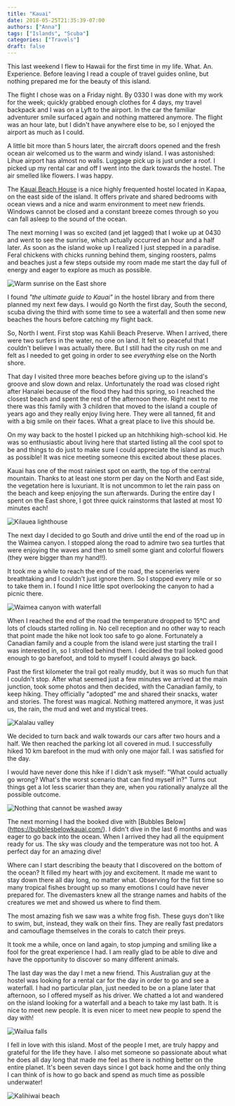 ```yaml
---
title: "Kauai"
date: 2018-05-25T21:35:39-07:00
authors: ["Anna"]
tags: ["Islands", "Scuba"]
categories: ["Travels"]
draft: false
---
```


This last weekend I flew to Hawaii for the first time in my life. What. An. Experience. Before leaving I read a couple of travel guides online, but nothing prepared me for the beauty of this island.

The flight I chose was on a Friday night. By 0330 I was done with my work for the week; quickly grabbed enough clothes for 4 days, my travel backpack and I was on a Lyft to the airport. In the car the familiar adventurer smile surfaced again and nothing mattered anymore. The flight was an hour late, but I didn't have anywhere else to be, so I enjoyed the airport as much as I could.

A little bit more than 5 hours later, the aircraft doors opened and the fresh ocean air welcomed us to the warm and windy island. I was astonished: Lihue airport has almost no walls. Luggage pick up is just under a roof. I picked up my rental car and off I went into the dark towards the hostel. The air smelled like flowers. I was happy.

The [Kauai Beach House](https://kauaibeachhouse.net/) is a nice highly frequented hostel located in Kapaa, on the east side of the island. It offers private and shared bedrooms with ocean views and a nice and warm environment to meet new friends. Windows cannot be closed and a constant breeze comes through so you can fall asleep to the sound of the ocean. 

The next morning I was so excited (and jet lagged) that I woke up at 0430 and went to see the sunrise, which actually occurred an hour and a half later. As soon as the island woke up I realized I just stepped in a paradise. Feral chickens with chicks running behind them, singing roosters, palms and beaches just a few steps outside my room made me start the day full of energy and eager to explore as much as possible.

![Warm sunrise on the East shore](/kauai/01.jpeg)

I found _"the ultimate guide to Kauai"_ in the hostel library and from there planned my next few days. I would go North the first day, South the second, scuba diving the third with some time to see a waterfall and then some new beaches the hours before catching my flight back. 

So, North I went. First stop was Kahili Beach Preserve. When I arrived, there were two surfers in the water, no one on land. It felt so peaceful that I couldn't believe I was actually there. But I still had the city rush on me and felt as I needed to get going in order to see *everything* else on the North shore. 

That day I visited three more beaches before giving up to the island's groove and slow down and relax. Unfortunately the road was closed right after Hanalei because of the flood they had this spring, so I reached the closest beach and spent the rest of the afternoon there. Right next to me there was this family with 3 children that moved to the island a couple of years ago and they really enjoy living here. They were all tanned, fit and with a big smile on their faces. What a great place to live this should be.

On my way back to the hostel I picked up an hitchhiking high-school kid. He was so enthusiastic about living here that started listing all the cool spot to be and things to do just to make sure I could appreciate the island as much as possible! It was nice meeting someone this excited about these places.

Kauai has one of the most rainiest spot on earth, the top of the central mountain. Thanks to at least one storm per day on the North and East side, the vegetation here is luxuriant. It is not uncommon to let the rain pass on the beach and keep enjoying the sun afterwards. During the entire day I spent on the East shore, I got three quick rainstorms that lasted at most 10 minutes each!

![Kilauea lighthouse](/kauai/02.jpeg)

The next day I decided to go South and drive until the end of the road up in the Waimea canyon. I stopped along the road to admire two sea turtles that were enjoying the waves and then to smell some giant and colorful flowers (they were bigger than my hand!!).

It took me a while to reach the end of the road, the sceneries were breathtaking and I couldn't just ignore them. So I stopped every mile or so to take them in. I found I nice little spot overlooking the canyon to had a picnic there. 

![Waimea canyon with waterfall](/kauai/03.jpeg)

When I reached the end of the road the temperature dropped to 15°C and lots of clouds started rolling in. No cell reception and no other way to reach that point made the hike not look too safe to go alone. Fortunately a Canadian family and a couple from the island were just starting the trail I was interested in, so I strolled behind them. I decided the trail looked good enough to go barefoot, and told to myself I could always go back. 

Past the first kilometer the trail got really muddy, but it was so much fun that I couldn't stop. After what seemed  just a few minutes we arrived at the main junction, took some photos and then decided, with the Canadian family, to keep hiking. They officially "adopted" me and shared their snacks, water and stories. The forest was magical. Nothing mattered anymore, it was just us, the rain, the mud and wet and mystical trees.

![Kalalau valley](/kauai/04.jpeg)

We decided to turn back and walk towards our cars after two hours and a half. We then reached the parking lot all covered in mud. I successfully hiked 10 km barefoot in the mud with only one major fall. I was satisfied for the day. 

I would have never done this hike if I didn't ask myself: "What could actually go wrong? What's the worst scenario that can find myself in?" Turns out things get a lot less scarier than they are, when you rationally analyze all the possible outcome.

![Nothing that cannot be washed away](/kauai/05.jpeg)

The next morning I had the booked dive with [Bubbles Below] (https://bubblesbelowkauai.com/). I didn't dive in the last 6 months and was eager to go back into the ocean. When I arrived they had all the equipment ready for us. The sky was cloudy and the temperature was not too hot. A perfect day for an amazing dive!

Where can I start describing the beauty that I discovered on the bottom of the ocean? It filled my heart with joy and excitement. It made me want to stay down there all day long, no matter what. Observing for the fist time so many tropical fishes brought up so many emotions I could have never prepared for. The divemasters knew all the strange names and habits of the creatures we met and showed us where to find them. 

The most amazing fish we saw was a white frog fish. These guys don't like to swim, but, instead, they walk on their fins. They are really fast predators and camouflage themselves in the corals to catch their preys.

It took me a while, once on land again, to stop jumping and smiling like a fool for the great experience I had. I am really glad to be able to dive and have the opportunity to discover so many different animals.

The last day was the day I met a new friend. This Australian guy at the hostel was looking for a rental car for the day in order to go and see a waterfall. I had no particular plan, just needed to be on a plane later that afternoon, so I offered myself as his driver. We chatted a lot and wandered on the island looking for a waterfall and a beach to take my last bath. It is nice to meet new people. It is even nicer to meet new people to spend the day with!

![Wailua falls](/kauai/06.jpeg)

I fell in love with this island. Most of the people I met, are truly happy and grateful for the life they have. I also met someone so passionate about what he does all day long that made me feel as there is nothing better on the entire planet. It's been seven days since I got back home and the only thing I can think of is how to go back and spend as much time as possible underwater!

![Kalihiwai beach](/kauai/07.jpeg)
